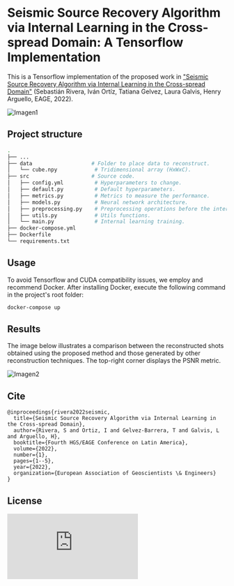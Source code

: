 # Seismic Source Recovery Algorithm via Internal Learning in the Cross-spread Domain: A Tensorflow Implementation
This is a Tensorflow implementation of the proposed work in ["Seismic Source Recovery Algorithm via Internal Learning in the Cross-spread Domain"]([https://ieeexplore.ieee.org/abstract/document/9592023](https://scholar.google.com/citations?view_op=view_citation&hl=en&user=TWFD08sAAAAJ&citation_for_view=TWFD08sAAAAJ:qjMakFHDy7sC)) (Sebastián Rivera, Iván Ortíz, Tatiana Gelvez, Laura Galvis, Henry Arguello, EAGE, 2022).

![Imagen1](https://github.com/SebastianSRL/internal-learning/assets/66753336/3c26a1a3-7af2-4dda-8a83-89145474cca7)

## Project structure 
```bash
.
├── ...
├── data                   # Folder to place data to reconstruct.
│   └── cube.npy            # Tridimensional array (HxWxC).
├── src                    # Source code.
│   ├── config.yml          # Hyperparameters to change.
│   ├── default.py          # Default hyperparameters.
│   ├── metrics.py          # Metrics to measure the performance.
│   ├── models.py           # Neural network architecture.
│   ├── preprocessing.py    # Preprocessing operations before the internal learning.
│   ├── utils.py            # Utils functions.
│   └── main.py             # Internal learning training.
├── docker-compose.yml
├── Dockerfile
└── requirements.txt
```
## Usage 

To avoid Tensorflow and CUDA compatibility issues, we employ and recommend Docker.
After installing Docker, execute the following command in the project's root folder:

```bash
docker-compose up 
```
## Results
The image below illustrates a comparison between the reconstructed shots obtained using the proposed method and those generated by other reconstruction techniques. 
The top-right corner displays the PSNR metric.

![Imagen2](https://github.com/SebastianSRL/internal-learning/assets/66753336/6c6e2ccd-021d-48f8-b809-20bff3f1d11f)

## Cite

```
@inproceedings{rivera2022seismic,
  title={Seismic Source Recovery Algorithm via Internal Learning in the Cross-spread Domain},
  author={Rivera, S and Ortiz, I and Gelvez-Barrera, T and Galvis, L and Arguello, H},
  booktitle={Fourth HGS/EAGE Conference on Latin America},
  volume={2022},
  number={1},
  pages={1--5},
  year={2022},
  organization={European Association of Geoscientists \& Engineers}
}
```
## License 
[![GitHub license](https://badgen.net/github/license/Naereen/Strapdown.js)](https://github.com/Naereen/StrapDown.js/blob/master/LICENSE)
